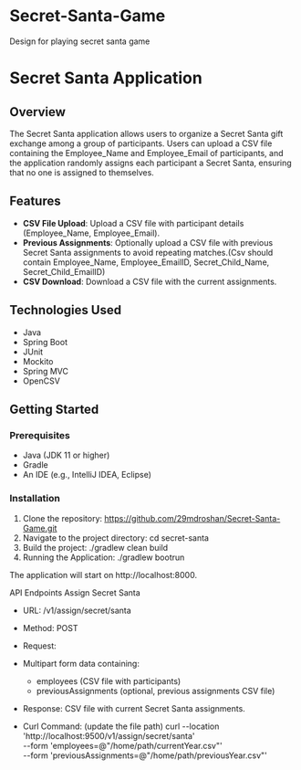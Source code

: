 # Secret-Santa-Game
Design for playing secret santa game

# Secret Santa Application
## Overview
The Secret Santa application allows users to organize a Secret Santa gift exchange among a group of participants. Users can upload a CSV file containing the Employee_Name and Employee_Email of participants, and the application randomly assigns each participant a Secret Santa, ensuring that no one is assigned to themselves.

## Features
- **CSV File Upload**: Upload a CSV file with participant details (Employee_Name, Employee_Email).
- **Previous Assignments**: Optionally upload a CSV file with previous Secret Santa assignments to avoid repeating matches.(Csv should contain Employee_Name, Employee_EmailID, Secret_Child_Name, Secret_Child_EmailID)
- **CSV Download**: Download a CSV file with the current assignments.

## Technologies Used
- Java
- Spring Boot
- JUnit
- Mockito
- Spring MVC
- OpenCSV

## Getting Started

### Prerequisites
- Java (JDK 11 or higher)
- Gradle
- An IDE (e.g., IntelliJ IDEA, Eclipse)

### Installation
1. Clone the repository: https://github.com/29mdroshan/Secret-Santa-Game.git
2. Navigate to the project directory: cd secret-santa
3. Build the project: ./gradlew clean build
4. Running the Application: ./gradlew bootrun

The application will start on http://localhost:8000.

API Endpoints
Assign Secret Santa
- URL: /v1/assign/secret/santa
- Method: POST
- Request:
- Multipart form data containing:
	- employees (CSV file with participants)
	- previousAssignments (optional, previous assignments CSV file)
- Response: CSV file with current Secret Santa assignments.

- Curl Command: (update the file path)
curl --location 'http://localhost:9500/v1/assign/secret/santa' \
--form 'employees=@"/home/path/currentYear.csv"' \
--form 'previousAssignments=@"/home/path/previousYear.csv"'


